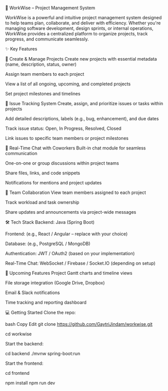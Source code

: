 🚀 WorkWise – Project Management System


WorkWise is a powerful and intuitive project management system designed to help teams plan, collaborate, and deliver with efficiency. 
Whether you're managing software development, design sprints, or internal operations, WorkWise provides a centralized platform to organize projects, track progress, and communicate seamlessly.

✨ Key Features

📁 Create & Manage Projects
Create new projects with essential metadata (name, description, status, owner)

Assign team members to each project

View a list of all ongoing, upcoming, and completed projects

Set project milestones and timelines


🐞 Issue Tracking System
Create, assign, and prioritize issues or tasks within projects

Add detailed descriptions, labels (e.g., bug, enhancement), and due dates

Track issue status: Open, In Progress, Resolved, Closed

Link issues to specific team members or project milestones


💬 Real-Time Chat with Coworkers
Built-in chat module for seamless communication

One-on-one or group discussions within project teams

Share files, links, and code snippets

Notifications for mentions and project updates


👥 Team Collaboration
View team members assigned to each project

Track workload and task ownership

Share updates and announcements via project-wide messages


🛠️ Tech Stack
Backend: Java (Spring Boot)

Frontend: (e.g., React / Angular – replace with your choice)

Database: (e.g., PostgreSQL / MongoDB)

Authentication: JWT / OAuth2 (based on your implementation)

Real-Time Chat: WebSocket / Firebase / Socket.IO (depending on setup)


📌 Upcoming Features
Project Gantt charts and timeline views

File storage integration (Google Drive, Dropbox)

Email & Slack notifications

Time tracking and reporting dashboard


💻 Getting Started
Clone the repo:

bash
Copy
Edit
git clone https://github.com/GaytriJindam/workwise.git

cd workwise

Start the backend:

cd backend
./mvnw spring-boot:run


Start the frontend:

cd frontend

npm install
npm run dev
